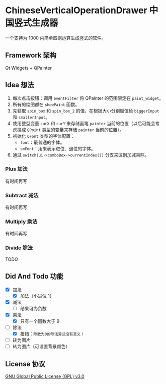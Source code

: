 # ChineseVerticalOperationDrawer 中国竖式生成器

一个支持为 1000 内简单四则运算生成竖式的软件。

## Framework 架构

Qt Widgets + QPainter

## Idea 想法

1. 每次点击按钮：调用 `eventFilter` 将 QPainter 的范围限定在 `paint_widget`。
2. 所有的绘图都在 `showPaint` 函数。
3. 先获取 `spin_box` 和 `spin_box_2` 的值，在根据大小分别赋值给 `biggerInput` 和 `smallerInput`。
4. 使用整型变量 `curX` 和 `curY` 来存储画笔 `painter` 当前的位置（以后可能会考虑换成 `QPoint` 类型的变量来存储 `painter` 当前的位置）。
5. 初始化 `QFont` 类型的字体配置：
   - `font`：最普通的字体。
   - `smFont`：用来表示进位、退位的字体。
6. 通过 `switch(ui->comboBox->currentIndex())` 分支来区别加减乘除。

### Plus 加法

有时间再写

### Subtract 减法

有时间再写

### Multiply 乘法

有时间再写

### Divide 除法

TODO

## Did And Todo 功能

- [x] 加法
  - [x] 加法（小进位 1）
- [x] 减法
  - [ ] 结果可为负数
- [x] 乘法
  - [x] 只有一个因数大于 9
- [ ] 除法
  - [x] 报错：`除数为0的除法算式没有意义！`
- [ ] 转为图片
- [ ] 转为图片（可设置背景颜色）

## License 协议

[GNU Global Public License (GPL) v3.0](LICENSE)
